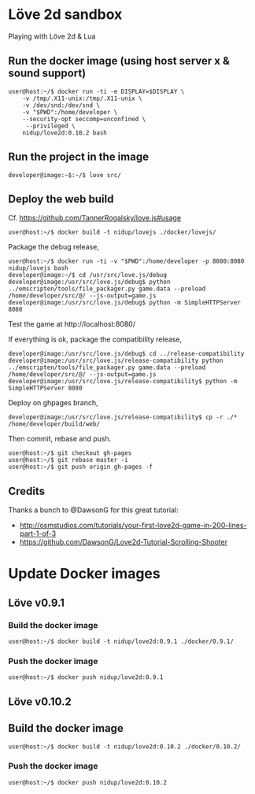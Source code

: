 # Löve 2d sandbox

Playing with Löve 2d & Lua

## Run the docker image (using host server x & sound support)

```
user@host:~/$ docker run -ti -e DISPLAY=$DISPLAY \
    -v /tmp/.X11-unix:/tmp/.X11-unix \
    -v /dev/snd:/dev/snd \
    -v "$PWD":/home/developer \
    --security-opt seccomp=unconfined \
     --privileged \
    nidup/love2d:0.10.2 bash
```

## Run the project in the image

```
developer@image:~$:~/$ love src/
```

## Deploy the web build

Cf. https://github.com/TannerRogalsky/love.js#usage

```
user@host:~/$ docker build -t nidup/lovejs ./docker/lovejs/
```

Package the debug release,

```
user@host:~/$ docker run -ti -v "$PWD":/home/developer -p 8080:8080 nidup/lovejs bash
developer@image:~/$ cd /usr/src/love.js/debug
developer@image:/usr/src/love.js/debug$ python ../emscripten/tools/file_packager.py game.data --preload /home/developer/src/@/ --js-output=game.js
developer@image:/usr/src/love.js/debug$ python -m SimpleHTTPServer 8080
```

Test the game at http://localhost:8080/

If everything is ok, package the compatibility release,

```
developer@image:/usr/src/love.js/debug$ cd ../release-compatibility
developer@image:/usr/src/love.js/release-compatibility python ../emscripten/tools/file_packager.py game.data --preload /home/developer/src/@/ --js-output=game.js
developer@image:/usr/src/love.js/release-compatibility$ python -m SimpleHTTPServer 8080
```

Deploy on ghpages branch,

```
developer@image:/usr/src/love.js/release-compatibility$ cp -r ./* /home/developer/build/web/
```

Then commit, rebase and push.

```
user@host:~/$ git checkout gh-pages
user@host:~/$ git rebase master -i
user@host:~/$ git push origin gh-pages -f
```

## Credits

Thanks a bunch to @DawsonG for this great tutorial:
 - http://osmstudios.com/tutorials/your-first-love2d-game-in-200-lines-part-1-of-3
 - https://github.com/DawsonG/Love2d-Tutorial-Scrolling-Shooter

# Update Docker images

## Löve v0.9.1

### Build the docker image

```
user@host:~/$ docker build -t nidup/love2d:0.9.1 ./docker/0.9.1/
```

### Push the docker image

```
user@host:~/$ docker push nidup/love2d:0.9.1
```

## Löve v0.10.2

## Build the docker image

```
user@host:~/$ docker build -t nidup/love2d:0.10.2 ./docker/0.10.2/
```

### Push the docker image

```
user@host:~/$ docker push nidup/love2d:0.10.2
```
